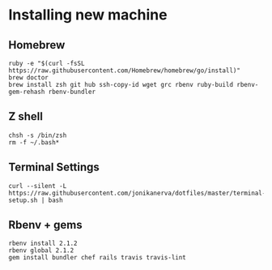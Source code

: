 # Installing new machine

## Homebrew
    ruby -e "$(curl -fsSL https://raw.githubusercontent.com/Homebrew/homebrew/go/install)"
    brew doctor
    brew install zsh git hub ssh-copy-id wget grc rbenv ruby-build rbenv-gem-rehash rbenv-bundler

## Z shell
    chsh -s /bin/zsh
    rm -f ~/.bash*

## Terminal Settings
    curl --silent -L https://raw.githubusercontent.com/jonikanerva/dotfiles/master/terminal-setup.sh | bash

## Rbenv + gems
    rbenv install 2.1.2
    rbenv global 2.1.2
    gem install bundler chef rails travis travis-lint
